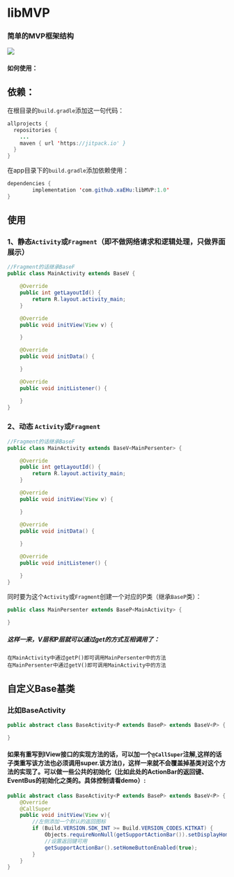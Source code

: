 
# libMVP
### 简单的MVP框架结构

[![](https://jitpack.io/v/xaEHu/libMVP.svg)](https://jitpack.io/#xaEHu/libMVP)
#### 如何使用：

## 依赖：
在根目录的`build.gradle`添加这一句代码：
```java
allprojects {
  repositories {
    ...
    maven { url 'https://jitpack.io' }
  }
}
```
在app目录下的`build.gradle`添加依赖使用：
```java
dependencies {
        implementation 'com.github.xaEHu:libMVP:1.0'
}
```

## 使用
### 1、静态`Activity`或`Fragment`（即不做网络请求和逻辑处理，只做界面展示）
```java
//Fragment的话继承BaseF
public class MainActivity extends BaseV {

    @Override
    public int getLayoutId() {
        return R.layout.activity_main;
    }

    @Override
    public void initView(View v) {

    }

    @Override
    public void initData() {

    }

    @Override
    public void initListener() {

    }
}
```
### 2、动态 `Activity`或`Fragment`
```java
//Fragment的话继承BaseF
public class MainActivity extends BaseV<MainPersenter> {

    @Override
    public int getLayoutId() {
        return R.layout.activity_main;
    }

    @Override
    public void initView(View v) {

    }

    @Override
    public void initData() {
  
    }

    @Override
    public void initListener() {

    }
}
```
同时要为这个`Activity`或`Fragment`创建一个对应的P类（继承`BaseP`类）：
```java
public class MainPersenter extends BaseP<MainActivity> {
    
}
```
##### 这样一来，V层和P层就可以通过get的方式互相调用了：
    在MainActivity中通过getP()即可调用MainPersenter中的方法
    在MainPersenter中通过getV()即可调用MainActivity中的方法

## 自定义Base基类
### 比如BaseActivity
```java
public abstract class BaseActivity<P extends BaseP> extends BaseV<P> {

}
```
#### 如果有重写到IView接口的实现方法的话，可以加一个`@CallSuper`注解,这样的话子类重写该方法也必须调用super.该方法()，这样一来就不会覆盖掉基类对这个方法的实现了。可以做一些公共的初始化（比如此处的ActionBar的返回键、EventBus的初始化之类的。具体控制请看demo）:
```java
public abstract class BaseActivity<P extends BaseP> extends BaseV<P> {
    @Override
    @CallSuper
    public void initView(View v){
        //左侧添加一个默认的返回图标
        if (Build.VERSION.SDK_INT >= Build.VERSION_CODES.KITKAT) {
            Objects.requireNonNull(getSupportActionBar()).setDisplayHomeAsUpEnabled(true);
            //设置返回键可用
            getSupportActionBar().setHomeButtonEnabled(true);
        }
    }
}
```


